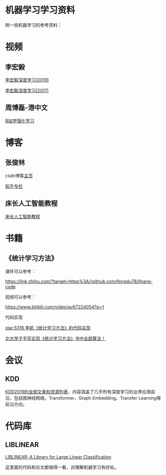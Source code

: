 # 机器学习学习资料

附一些机器学习的参考资料：

# 视频

## 李宏毅

[李宏毅深度学习(2019)](https://www.bilibili.com/video/av73798762?from=search&seid=918717604357071716)

[李宏毅深度学习(2017)](https://www.bilibili.com/video/av9770302?p=10)

## 周博磊-港中文

[B站学强化学习](https://zhuanlan.zhihu.com/p/114139619)

# 博客

## 张俊林

csdn博客[主页](https://blog.csdn.net/malefactor)

[知乎专栏](https://zhuanlan.zhihu.com/c_188941548)

## 床长人工智能教程

[床长人工智能教程](https://www.captainbed.net/)

# 书籍

## 《统计学习方法》

课件可以参考：

https://link.zhihu.com/?target=https%3A//github.com/fengdu78/lihang-code

视频可以参考：

https://www.bilibili.com/video/av67224054?p=1

代码实现

[star:5316,李航《统计学习方法》的代码实现](https://github.com/fengdu78/lihang-code)

[北大学子手写实现《统计学习方法》书中全部算法！](https://zhuanlan.zhihu.com/p/142139903)

# 会议

## KDD

[KDD2019的全部文章和资源列表](https://zhuanlan.zhihu.com/p/135919198)，内容涵盖了几乎所有深度学习的业界应用前沿，包括图神经网络，Transformer，Graph Embedding，Transfer Learning等前沿方向。

# 代码库

## LIBLINEAR

[LIBLINEAR: A Library for Large Linear Classification](https://www.csie.ntu.edu.tw/~cjlin/papers/liblinear.pdf)

这里面的代码和论文都值得一看，对理解机器学习有好处。

